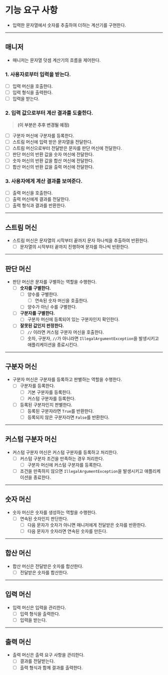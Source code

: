 # 기능 요구 사항
- 입력한 문자열에서 숫자를 추출하여 더하는 계산기를 구현한다.

---

## 매니저
- 매니저는 문자열 덧셈 계산기의 흐름을 제어한다.

### 1. 사용자로부터 입력을 받는다.
  - [ ] 입력 머신을 호출한다.
  - [ ] 입력 형식을 출력한다.
  - [ ] 입력을 받는다.

### 2. 입력 값으로부터 계산 결과를 도출한다.
> **(이 부분은 추후 변경될 예정)**

  - [ ] 구분자 머신에 구분자를 등록한다.
  - [ ] 스트림 머신에 입력 받은 문자열을 전달한다.
  - [ ] 스트림 머신으로부터 전달받은 문자를 판단 머신에 전달한다.
  - [ ] 판단 머신의 반환 값을 숫자 머신에 전달한다.
  - [ ] 숫자 머신의 반환 값을 합산 머신에 전달한다.
  - [ ] 합산 머신의 반환 값을 출력 머신에 전달한다.

### 3. 사용자에게 계산 결과를 보여준다.
  - [ ] 출력 머신을 호출한다.
  - [ ] 출력 머신에게 결과를 전달한다.
  - [ ] 출력 형식과 결과를 반환한다.

---

## 스트림 머신
- 스트림 머신은 문자열의 시작부터 끝까지 문자 하나씩을 추출하여 반환한다.
  - [ ] 문자열의 시작부터 끝까지 진행하며 문자를 하나씩 반환한다.

---

## 판단 머신
- 판단 머신은 문자를 구별하는 역할을 수행한다.
  - [ ] **숫자를 구별한다.**
    - [ ] 양수를 구별한다.
      - [ ] 연속된 숫자 머신을 호출한다.
    - [ ] 양수가 아닌 수를 구별한다.
  - [ ] **구분자를 구별한다.**
    - [ ] 구분자 머신에 등록되어 있는 구분자인지 확인한다.
  - [ ] **잘못된 값인지 판정한다.**
    - [ ] `//` 이라면 커스텀 구분자 머신을 호출한다.
    - [ ] 숫자, 구분자, `//`가 아니라면 `IllegalArgumentException`을 발생시키고 애플리케이션을 종료시킨다.

---

## 구분자 머신
- 구분자 머신은 구분자를 등록하고 판별하는 역할을 수행한다.
  - [ ] 구분자를 등록한다.
    - [ ] 기본 구분자를 등록한다.
    - [ ] 커스텀 구분자를 등록한다.
  - [ ] 등록된 구분자인지 판별한다.
    - [ ] 등록된 구분자라면 `True`를 반환한다.
    - [ ] 등록되지 않은 구분자라면 `False`를 반환한다.

---

## 커스텀 구분자 머신
- 커스텀 구분자 머신은 커스텀 구분자를 등록하고 처리한다.
  - [ ] 커스텀 구분자 조건을 만족하는 경우 처리한다.
    - [ ] 구분자 머신에 커스텀 구분자를 등록한다.
  - [ ] 조건을 만족하지 않으면 `IllegalArgumentException`을 발생시키고 애플리케이션을 종료한다.

---

## 숫자 머신
- 숫자 머신은 숫자를 생성하는 역할을 수행한다.
  - [ ] 연속된 숫자인지 판단한다.
    - [ ] 다음 문자가 숫자가 아니면 매니저에게 전달받은 숫자를 반환한다.
    - [ ] 다음 문자가 숫자라면 연속된 숫자를 만든다.

---

## 합산 머신
- 합산 머신은 전달받은 숫자를 합산한다.
  - [ ] 전달받은 숫자를 합산한다.

---

## 입력 머신
- 입력 머신은 입력을 관리한다.
  - [ ] 입력 형식을 출력한다.
  - [ ] 입력을 받는다.

---

## 출력 머신
- 출력 머신은 출력 요구 사항을 관리한다.
  - [ ] 결과를 전달받는다.
  - [ ] 출력 형식과 함께 결과를 출력한다.
